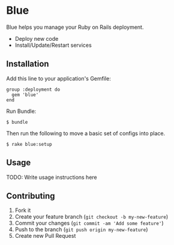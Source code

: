# Blue

Blue helps you manage your Ruby on Rails deployment.

* Deploy new code
* Install/Update/Restart services

## Installation

Add this line to your application's Gemfile:

    group :deployment do
      gem 'blue'
    end

Run Bundle:

    $ bundle

Then run the following to move a basic set of configs into place.

    $ rake blue:setup

## Usage

TODO: Write usage instructions here

## Contributing

1. Fork it
2. Create your feature branch (`git checkout -b my-new-feature`)
3. Commit your changes (`git commit -am 'Add some feature'`)
4. Push to the branch (`git push origin my-new-feature`)
5. Create new Pull Request

